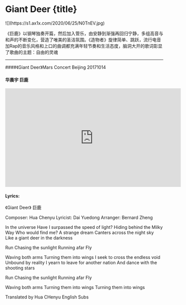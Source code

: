 # Giant Deer {title}
<div class="background" markdown="1">
![](https://s1.ax1x.com/2020/06/25/N0TnEV.jpg)
</div>

《巨鹿》以钢琴独奏开篇，然后加入管乐，由安静到渐强再回归宁静，多组高音与和声的不断变化，营造了唯美的圣洁氛围。《造物者》旋律简单、跳跃，流行电音加Rap的音乐风格和上口的曲调都充满年轻节奏和生活态度，脑洞大开的歌词彰显了歌曲的主题：自由的灵魂

---------------------------------

####《Giant Deer》Mars Concert Beijing 20171014
#### 华晨宇 巨鹿

<iframe width="560" height="315" src="https://www.youtube.com/embed/1VdN3LKXTu4" frameborder="0" allow="accelerometer; autoplay; encrypted-media; gyroscope; picture-in-picture" allowfullscreen></iframe>

#### Lyrics:
<div class="box">
《Giant Deer》
     巨鹿  

Composer: Hua Chenyu
Lyricist: Dai Yuedong
Arranger: Bernard Zheng

In the universe
Have I surpassed the speed of light?
Hiding behind the Milky Way
Who would find me?
A strange dream
Canters across the night sky
Like a giant deer in the darkness

Run
Chasing the sunlight
Running afar
Fly

Waving both arms
Turning them into wings
I seek to cross the endless void
Unbound by reality
I yearn to leave for another nation
And dance with the shooting stars

Run
Chasing the sunlight
Running afar
Fly

Waving both arms
Turning them into wings
Turning them into wings

Translated by Hua CHenyu English Subs
</div>